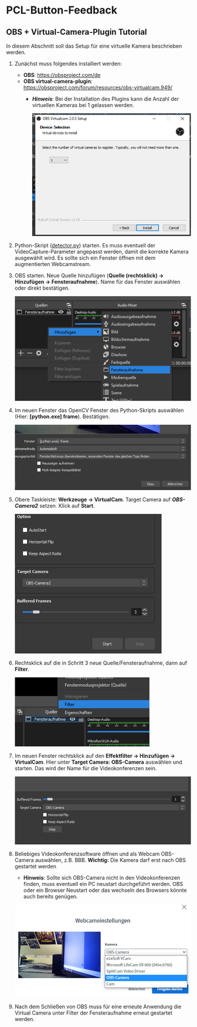 # PCL-Button-Feedback


## OBS + Virtual-Camera-Plugin Tutorial
In diesem Abschnitt soll das Setup für eine virtuelle Kamera beschrieben werden.

1. Zunächst muss folgendes installiert werden:
    * **OBS**: https://obsproject.com/de
    * **OBS virtual-camera-plugin**: https://obsproject.com/forum/resources/obs-virtualcam.949/
        * ___Hinweis___: Bei der Installation des Plugins kann die Anzahl der virtuellen Kameras bei 1 gelassen werden.
        
            ![](readme%20images/install.PNG)
    
2. Python-Skript ([detector.py](https://github.com/felixortmann/PCL-Button-Feedback/blob/master/detector.py)) starten. 
Es muss eventuell der VideoCapture-Parameter angepasst werden, damit die
korrekte Kamera ausgewählt wird. Es sollte sich ein Fenster öffnen mit dem augmentierten Webcamstream.
3. OBS starten. Neue Quelle hinzufügen (__Quelle (rechtsklick) → Hinzufügen → Fensteraufnahme__).
Name für das Fenster auswählen oder direkt bestätigen.

    ![quelle](readme%20images/quelle.PNG)

4. Im neuen Fenster das OpenCV Fenster des Python-Skripts auswählen (Hier: __[python.exe] frame__). Bestätigen.

    ![window](readme%20images/window.PNG)

5. Obere Taskleiste: __Werkzeuge → VirtualCam__. Target Camera auf ***OBS-Camera2*** setzen. Klick auf **Start**.

    ![](readme%20images/obscam2.PNG)
    
6. Rechtsklick auf die in Schritt 3 neue Quelle/Fensteraufnahme, dann auf **Filter**.

    ![](readme%20images/filter.PNG)
    
7. Im neuen Fenster rechtsklick auf den **Effektfilter → Hinzufügen → VirtualCam**. Hier unter **Target Camera: OBS-Camera**
auswählen und starten. Das wird der Name für die Videokonferenzen sein.

    ![](readme%20images/obscam1.PNG)
    
8. Beliebiges Videokonferenzsoftware öffnen und als Webcam OBS-Camera auswählen, z.B. BBB. **Wichtig:** Die Kamera darf erst nach OBS gestartet
werden
    * **Hinweis**: Sollte sich OBS-Camera nicht in den Videokonferenzen finden, muss eventuell ein PC neustart durchgeführt
    werden. OBS oder ein Browser Neustart oder das wechseln des Browsers könnte auch bereits genügen. 

    ![](readme%20images/bbb.PNG)
    
9. Nach dem Schließen von OBS muss für eine erneute Anwendung die Virtual Camera unter Filter der Fensteraufnahme erneut
gestartet werden.